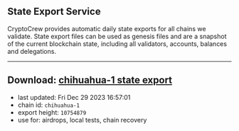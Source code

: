 ## State Export Service
CryptoCrew provides automatic daily state exports for all chains we validate. State export files can be used as genesis files and are a snapshot of the current blockchain state, including all validators, accounts, balances and delegations.

---
**Download: [chihuahua-1 state export](https://dl.ccvalidators.com/SERVICE/chihuahua/chihuahua-1_export_10754879.json)**
---

- last updated: Fri Dec 29 2023 16:57:01
- chain id: `chihuahua-1`
- export height: `10754879`
- use for: airdrops, local tests, chain recovery
